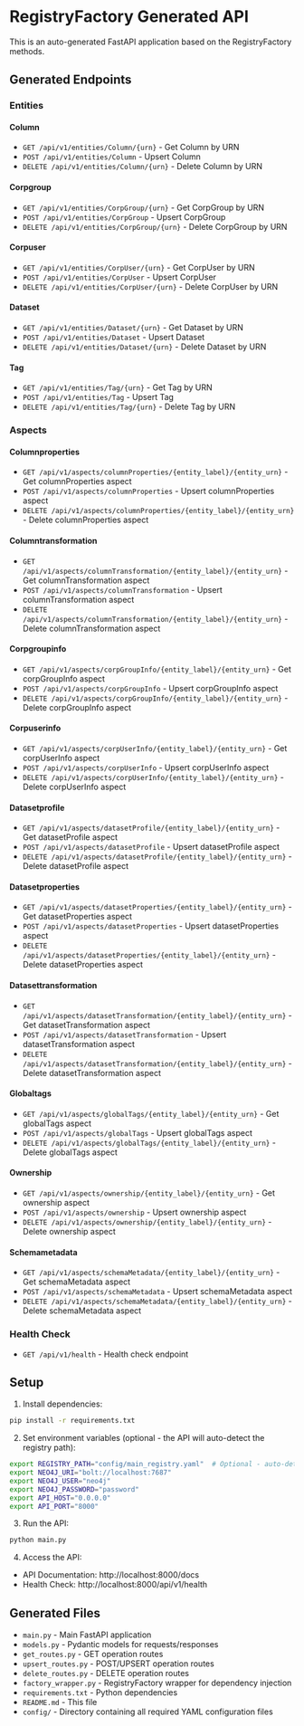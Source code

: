 # RegistryFactory Generated API

This is an auto-generated FastAPI application based on the RegistryFactory methods.

## Generated Endpoints

### Entities

#### Column
- `GET /api/v1/entities/Column/{urn}` - Get Column by URN
- `POST /api/v1/entities/Column` - Upsert Column
- `DELETE /api/v1/entities/Column/{urn}` - Delete Column by URN

#### Corpgroup
- `GET /api/v1/entities/CorpGroup/{urn}` - Get CorpGroup by URN
- `POST /api/v1/entities/CorpGroup` - Upsert CorpGroup
- `DELETE /api/v1/entities/CorpGroup/{urn}` - Delete CorpGroup by URN

#### Corpuser
- `GET /api/v1/entities/CorpUser/{urn}` - Get CorpUser by URN
- `POST /api/v1/entities/CorpUser` - Upsert CorpUser
- `DELETE /api/v1/entities/CorpUser/{urn}` - Delete CorpUser by URN

#### Dataset
- `GET /api/v1/entities/Dataset/{urn}` - Get Dataset by URN
- `POST /api/v1/entities/Dataset` - Upsert Dataset
- `DELETE /api/v1/entities/Dataset/{urn}` - Delete Dataset by URN

#### Tag
- `GET /api/v1/entities/Tag/{urn}` - Get Tag by URN
- `POST /api/v1/entities/Tag` - Upsert Tag
- `DELETE /api/v1/entities/Tag/{urn}` - Delete Tag by URN

### Aspects

#### Columnproperties
- `GET /api/v1/aspects/columnProperties/{entity_label}/{entity_urn}` - Get columnProperties aspect
- `POST /api/v1/aspects/columnProperties` - Upsert columnProperties aspect
- `DELETE /api/v1/aspects/columnProperties/{entity_label}/{entity_urn}` - Delete columnProperties aspect

#### Columntransformation
- `GET /api/v1/aspects/columnTransformation/{entity_label}/{entity_urn}` - Get columnTransformation aspect
- `POST /api/v1/aspects/columnTransformation` - Upsert columnTransformation aspect
- `DELETE /api/v1/aspects/columnTransformation/{entity_label}/{entity_urn}` - Delete columnTransformation aspect

#### Corpgroupinfo
- `GET /api/v1/aspects/corpGroupInfo/{entity_label}/{entity_urn}` - Get corpGroupInfo aspect
- `POST /api/v1/aspects/corpGroupInfo` - Upsert corpGroupInfo aspect
- `DELETE /api/v1/aspects/corpGroupInfo/{entity_label}/{entity_urn}` - Delete corpGroupInfo aspect

#### Corpuserinfo
- `GET /api/v1/aspects/corpUserInfo/{entity_label}/{entity_urn}` - Get corpUserInfo aspect
- `POST /api/v1/aspects/corpUserInfo` - Upsert corpUserInfo aspect
- `DELETE /api/v1/aspects/corpUserInfo/{entity_label}/{entity_urn}` - Delete corpUserInfo aspect

#### Datasetprofile
- `GET /api/v1/aspects/datasetProfile/{entity_label}/{entity_urn}` - Get datasetProfile aspect
- `POST /api/v1/aspects/datasetProfile` - Upsert datasetProfile aspect
- `DELETE /api/v1/aspects/datasetProfile/{entity_label}/{entity_urn}` - Delete datasetProfile aspect

#### Datasetproperties
- `GET /api/v1/aspects/datasetProperties/{entity_label}/{entity_urn}` - Get datasetProperties aspect
- `POST /api/v1/aspects/datasetProperties` - Upsert datasetProperties aspect
- `DELETE /api/v1/aspects/datasetProperties/{entity_label}/{entity_urn}` - Delete datasetProperties aspect

#### Datasettransformation
- `GET /api/v1/aspects/datasetTransformation/{entity_label}/{entity_urn}` - Get datasetTransformation aspect
- `POST /api/v1/aspects/datasetTransformation` - Upsert datasetTransformation aspect
- `DELETE /api/v1/aspects/datasetTransformation/{entity_label}/{entity_urn}` - Delete datasetTransformation aspect

#### Globaltags
- `GET /api/v1/aspects/globalTags/{entity_label}/{entity_urn}` - Get globalTags aspect
- `POST /api/v1/aspects/globalTags` - Upsert globalTags aspect
- `DELETE /api/v1/aspects/globalTags/{entity_label}/{entity_urn}` - Delete globalTags aspect

#### Ownership
- `GET /api/v1/aspects/ownership/{entity_label}/{entity_urn}` - Get ownership aspect
- `POST /api/v1/aspects/ownership` - Upsert ownership aspect
- `DELETE /api/v1/aspects/ownership/{entity_label}/{entity_urn}` - Delete ownership aspect

#### Schemametadata
- `GET /api/v1/aspects/schemaMetadata/{entity_label}/{entity_urn}` - Get schemaMetadata aspect
- `POST /api/v1/aspects/schemaMetadata` - Upsert schemaMetadata aspect
- `DELETE /api/v1/aspects/schemaMetadata/{entity_label}/{entity_urn}` - Delete schemaMetadata aspect

### Health Check
- `GET /api/v1/health` - Health check endpoint

## Setup

1. Install dependencies:
```bash
pip install -r requirements.txt
```

2. Set environment variables (optional - the API will auto-detect the registry path):
```bash
export REGISTRY_PATH="config/main_registry.yaml"  # Optional - auto-detected if not set
export NEO4J_URI="bolt://localhost:7687"
export NEO4J_USER="neo4j"
export NEO4J_PASSWORD="password"
export API_HOST="0.0.0.0"
export API_PORT="8000"
```

3. Run the API:
```bash
python main.py
```

4. Access the API:
- API Documentation: http://localhost:8000/docs
- Health Check: http://localhost:8000/api/v1/health

## Generated Files

- `main.py` - Main FastAPI application
- `models.py` - Pydantic models for requests/responses
- `get_routes.py` - GET operation routes
- `upsert_routes.py` - POST/UPSERT operation routes
- `delete_routes.py` - DELETE operation routes
- `factory_wrapper.py` - RegistryFactory wrapper for dependency injection
- `requirements.txt` - Python dependencies
- `README.md` - This file
- `config/` - Directory containing all required YAML configuration files
